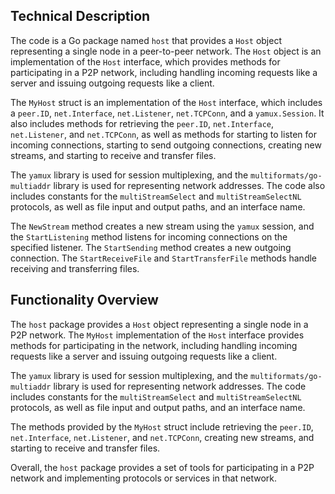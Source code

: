 ## Technical Description

The code is a Go package named `host` that provides a `Host` object representing a single node in a peer-to-peer network. The `Host` object is an implementation of the `Host` interface, which provides methods for participating in a P2P network, including handling incoming requests like a server and issuing outgoing requests like a client.

The `MyHost` struct is an implementation of the `Host` interface, which includes a `peer.ID`, `net.Interface`, `net.Listener`, `net.TCPConn`, and a `yamux.Session`. It also includes methods for retrieving the `peer.ID`, `net.Interface`, `net.Listener`, and `net.TCPConn`, as well as methods for starting to listen for incoming connections, starting to send outgoing connections, creating new streams, and starting to receive and transfer files.

The `yamux` library is used for session multiplexing, and the `multiformats/go-multiaddr` library is used for representing network addresses. The code also includes constants for the `multiStreamSelect` and `multiStreamSelectNL` protocols, as well as file input and output paths, and an interface name.

The `NewStream` method creates a new stream using the `yamux` session, and the `StartListening` method listens for incoming connections on the specified listener. The `StartSending` method creates a new outgoing connection. The `StartReceiveFile` and `StartTransferFile` methods handle receiving and transferring files.

## Functionality Overview

The `host` package provides a `Host` object representing a single node in a P2P network. The `MyHost` implementation of the `Host` interface provides methods for participating in the network, including handling incoming requests like a server and issuing outgoing requests like a client.

The `yamux` library is used for session multiplexing, and the `multiformats/go-multiaddr` library is used for representing network addresses. The code includes constants for the `multiStreamSelect` and `multiStreamSelectNL` protocols, as well as file input and output paths, and an interface name.

The methods provided by the `MyHost` struct include retrieving the `peer.ID`, `net.Interface`, `net.Listener`, and `net.TCPConn`, creating new streams, and starting to receive and transfer files.

Overall, the `host` package provides a set of tools for participating in a P2P network and implementing protocols or services in that network.
